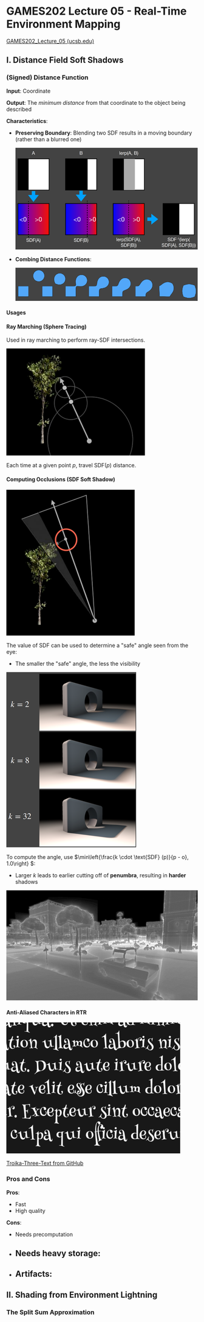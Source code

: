 # GAMES202 Lecture 05 - Real-Time Environment Mapping

[GAMES202_Lecture_05 (ucsb.edu)](https://sites.cs.ucsb.edu/~lingqi/teaching/resources/GAMES202_Lecture_05.pdf)

## I. Distance Field Soft Shadows

### (Signed) Distance Function

**Input**: Coordinate

**Output**: The *minimum distance* from that coordinate to the object being described

**Characteristics**:

- **Preserving Boundary**: Blending two SDF results in a moving boundary (rather than a blurred one)

  ![image-20230912183945613](../images/Lecture05-img-1.png)

- **Combing Distance Functions**:

  ![image-20230912184114916](../images/Lecture05-img-2.png)



#### Usages

#### Ray Marching (Sphere Tracing)

Used in ray marching to perform ray-SDF intersections.

![image-20230912184257745](../images/Lecture05-img-3.png)

Each time at a given point $p$, travel $\text{SDF}(p)$ distance.



#### Computing Occlusions (SDF Soft Shadow)

![image-20230912184425904](../images/Lecture05-img-4.png)

The value of $\text{SDF}$ can be used to determine a "safe" angle seen from the eye:

- The smaller the "safe" angle, the less the visibility

![image-20230912184640509](../images/Lecture05-img-5.png)

To compute the angle, use $\min\left\{\frac{k \cdot \text{SDF} (p)}{p - o}, 1.0\right\} $:

- Larger $k$ leads to earlier cutting off of **penumbra**, resulting in **harder** shadows



![image-20230912184947922](../images/Lecture05-img-6.png)

#### Anti-Aliased Characters in RTR

![image-20230912185138801](../images/Lecture05-img-7.png)

[Troika-Three-Text from GitHub](https://github.com/protectwise/troika/tree/master/packages/troika-three-text)



### Pros and Cons

**Pros**:

- Fast
- High quality

**Cons**:

- Needs precomputation
- Needs **heavy** storage:
  - 
- Artifacts:
  - 



## II. Shading from Environment Lightning

### The Split Sum Approximation



